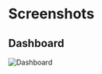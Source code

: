 # Screenshots

## Dashboard

![Dashboard](https://github.com/user-attachments/assets/a2c4ee1a-4554-469a-9183-bbeb8653b091)
